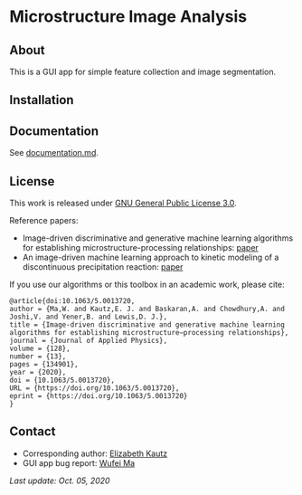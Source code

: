 # Microstructure Image Analysis

## About

This is a GUI app for simple feature collection and image segmentation.

## Installation

## Documentation

See [documentation.md](documentation.md).

## License

This work is released under [GNU General Public License 3.0](https://choosealicense.com/licenses/gpl-3.0/).

Reference papers:

* Image-driven discriminative and generative machine learning algorithms for establishing microstructure-processing relationships: [paper](https://doi.org/10.1063/5.0013720)
* An image-driven machine learning approach to kinetic modeling of a discontinuous precipitation reaction: [paper](https://doi.org/10.1016/j.matchar.2020.110379)

If you use our algorithms or this toolbox in an academic work, please cite:

```
@article{doi:10.1063/5.0013720,
author = {Ma,W. and Kautz,E. J. and Baskaran,A. and Chowdhury,A. and Joshi,V. and Yener,B. and Lewis,D. J.},
title = {Image-driven discriminative and generative machine learning algorithms for establishing microstructure–processing relationships},
journal = {Journal of Applied Physics},
volume = {128},
number = {13},
pages = {134901},
year = {2020},
doi = {10.1063/5.0013720},
URL = {https://doi.org/10.1063/5.0013720},
eprint = {https://doi.org/10.1063/5.0013720}
}
```

## Contact

* Corresponding author: [Elizabeth Kautz](mailto:elizabeth.kautz@pnnl.gov)
* GUI app bug report: [Wufei Ma](mailto:wufeim@purdue.edu)

*Last update: Oct. 05, 2020*
